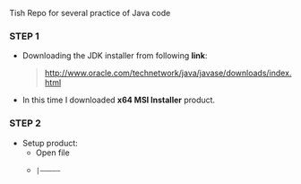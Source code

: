 Tish Repo for several practice of Java code

### STEP 1

- Downloading the JDK installer from following **link**:
  > http://www.oracle.com/technetwork/java/javase/downloads/index.html
- In this time I downloaded **x64 MSI Installer** product.

### STEP 2

- Setup product:
  - Open file
  -     |—————
